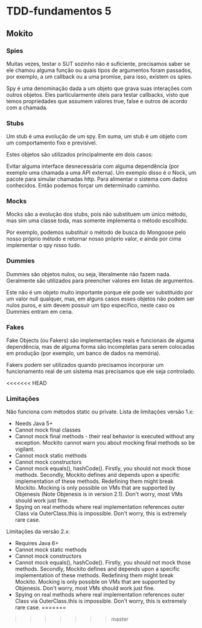 # TDD-fundamentos 5

## Mokito  

### Spies
Muitas vezes, testar o SUT sozinho não é suficiente, precisamos saber se ele chamou alguma função ou quais tipos de argumentos foram passados, por exemplo, a um callback ou a uma promise, para isso, existem os spies.

Spy é uma denominação dada a um objeto que grava suas interações com outros objetos. Eles particularmente úteis para testar callbacks, visto que temos propriedades que assumem valores true, false e outros de acordo com a chamada.

### Stubs
Um stub é uma evolução de um spy. Em suma, um stub é um objeto com um comportamento fixo e previsível.

Estes objetos são utilizados principalmente em dois casos:

Evitar alguma interface desnecessária com alguma dependência (por exemplo uma chamada a uma API externa). Um exemplo disso é o Nock, um pacote para simular chamadas http.
Para alimentar o sistema com dados conhecidos. Então podemos forçar um determinado caminho.

### Mocks
Mocks são a evolução dos stubs, pois não substituem um único método, mas sim uma classe toda, mas somente implementa o método escolhido.

Por exemplo, podemos substituir o método de busca do Mongoose pelo nosso próprio método e retornar nosso próprio valor, e ainda por cima implementar o spy nisso tudo.

### Dummies
Dummies são objetos nulos, ou seja, literalmente não fazem nada. Geralmente são utilizados para preencher valores em listas de argumentos.

Este não é um objeto muito importante porque ele pode ser substituído por um valor null qualquer, mas, em alguns casos esses objetos não podem ser nulos puros, e sim devem possuir um tipo específico, neste caso os Dummies entram em cena.

### Fakes
Fake Objects (ou Fakers) são implementações reais e funcionais de alguma dependência, mas de alguma forma são incompletas para serem colocadas em produção (por exemplo, um banco de dados na memória).

Fakers podem ser utilizados quando precisamos incorporar um funcionamento real de um sistema mas precisamos que ele seja controlado.

<<<<<<< HEAD
### Limitações
Não funciona com métodos static ou private. Lista de limitações versão 1.x:

* Needs Java 5+
* Cannot mock final classes
* Cannot mock final methods - their real behavior is executed without any exception. Mockito cannot warn you about mocking final methods so be vigilant.
* Cannot mock static methods
* Cannot mock constructors
* Cannot mock equals(), hashCode(). Firstly, you should not mock those methods. Secondly, Mockito defines and depends upon a specific implementation of these methods. Redefining them might break Mockito.
Mocking is only possible on VMs that are supported by Objenesis (Note Objenesis is in version 2.1). Don't worry, most VMs should work just fine.
* Spying on real methods where real implementation references outer Class via OuterClass.this is impossible. Don't worry, this is extremely rare case.
 
Limitações da versão 2.x:

* Requires Java 6+
* Cannot mock static methods
* Cannot mock constructors
* Cannot mock equals(), hashCode(). Firstly, you should not mock those methods. Secondly, Mockito defines and depends upon a specific implementation of these methods. Redefining them might break Mockito.
Mocking is only possible on VMs that are supported by Objenesis. Don't worry, most VMs should work just fine.
* Spying on real methods where real implementation references outer Class via OuterClass.this is impossible. Don't worry, this is extremely rare case.
=======
 

>>>>>>> master
